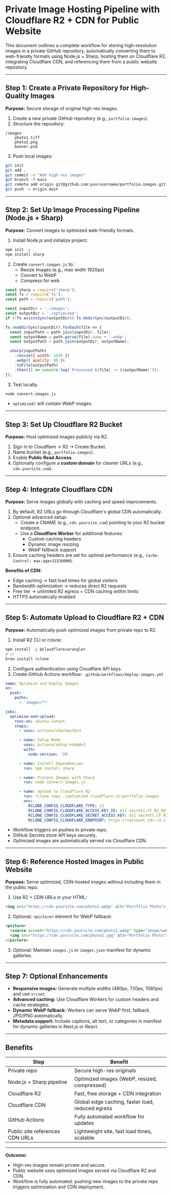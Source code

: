 # Private Image Hosting Pipeline with Cloudflare R2 + CDN for Public Website

This document outlines a complete workflow for storing high-resolution images in a private GitHub repository, automatically converting them to web-friendly formats using Node.js + Sharp, hosting them on Cloudflare R2, integrating Cloudflare CDN, and referencing them from a public website repository.

---

## Step 1: Create a Private Repository for High-Quality Images

**Purpose:** Secure storage of original high-res images.

1. Create a new private GitHub repository (e.g., `portfolio-images`).
2. Structure the repository:
```
/images
    photo1.tiff
    photo2.png
    banner.psd
```
3. Push local images:
```bash
git init
git add .
git commit -m "Add high-res images"
git branch -M main
git remote add origin git@github.com:yourusername/portfolio-images.git
git push -u origin main
```

---

## Step 2: Set Up Image Processing Pipeline (Node.js + Sharp)

**Purpose:** Convert images to optimized web-friendly formats.

1. Install Node.js and initialize project:
```bash
npm init -y
npm install sharp
```
2. Create `convert-images.js` to:
   - Resize images (e.g., max width 1920px)
   - Convert to WebP
   - Compress for web
```javascript
const sharp = require('sharp');
const fs = require('fs');
const path = require('path');

const inputDir = './images';
const outputDir = './optimized';
if (!fs.existsSync(outputDir)) fs.mkdirSync(outputDir);

fs.readdirSync(inputDir).forEach(file => {
  const inputPath = path.join(inputDir, file);
  const outputName = path.parse(file).name + '.webp';
  const outputPath = path.join(outputDir, outputName);

  sharp(inputPath)
    .resize({ width: 1920 })
    .webp({ quality: 80 })
    .toFile(outputPath)
    .then(() => console.log(`Processed ${file} -> ${outputName}`));
});
```
3. Test locally:
```bash
node convert-images.js
```
- `optimized/` will contain WebP images.

---

## Step 3: Set Up Cloudflare R2 Bucket

**Purpose:** Host optimized images publicly via R2.

1. Sign in to Cloudflare → R2 → Create Bucket.
2. Name bucket (e.g., `portfolio-images`).
3. Enable **Public Read Access**.
4. Optionally configure a **custom domain** for cleaner URLs (e.g., `cdn.yoursite.com`).

---

## Step 4: Integrate Cloudflare CDN

**Purpose:** Serve images globally with caching and speed improvements.

1. By default, R2 URLs go through Cloudflare's global CDN automatically.
2. Optional advanced setup:
   - Create a CNAME (e.g., `cdn.yoursite.com`) pointing to your R2 bucket endpoint.
   - Use a **Cloudflare Worker** for additional features:
     - Custom caching headers
     - Dynamic image resizing
     - WebP fallback support
3. Ensure caching headers are set for optimal performance (e.g., `Cache-Control: max-age=31536000`).

**Benefits of CDN:**
- Edge caching → fast load times for global visitors
- Bandwidth optimization → reduces direct R2 requests
- Free tier → unlimited R2 egress + CDN caching within limits
- HTTPS automatically enabled

---

## Step 5: Automate Upload to Cloudflare R2 + CDN

**Purpose:** Automatically push optimized images from private repo to R2.

1. Install R2 CLI or rclone:
```bash
npm install -g @cloudflare/wrangler
# or
brew install rclone
```
2. Configure authentication using Cloudflare API keys.
3. Create GitHub Actions workflow: `.github/workflows/deploy-images.yml`
```yaml
name: Optimize and Deploy Images
on:
  push:
    paths:
      - 'images/**'

jobs:
  optimize-and-upload:
    runs-on: ubuntu-latest
    steps:
      - uses: actions/checkout@v3

      - name: Setup Node
        uses: actions/setup-node@v3
        with:
          node-version: '20'

      - name: Install Dependencies
        run: npm install sharp

      - name: Process Images with Sharp
        run: node convert-images.js

      - name: Upload to Cloudflare R2
        run: rclone copy ./optimized cloudflare-r2:portfolio-images
        env:
          RCLONE_CONFIG_CLOUDFLARE_TYPE: s3
          RCLONE_CONFIG_CLOUDFLARE_ACCESS_KEY_ID: ${{ secrets.CF_R2_KEY }}
          RCLONE_CONFIG_CLOUDFLARE_SECRET_ACCESS_KEY: ${{ secrets.CF_R2_SECRET }}
          RCLONE_CONFIG_CLOUDFLARE_ENDPOINT: https://<account_id>.r2.cloudflarestorage.com
```
- Workflow triggers on pushes to private repo.
- GitHub Secrets store API keys securely.
- Optimized images are automatically served via Cloudflare CDN.

---

## Step 6: Reference Hosted Images in Public Website

**Purpose:** Serve optimized, CDN-hosted images without including them in the public repo.

1. Use R2 + CDN URLs in your HTML:
```html
<img src="https://cdn.yoursite.com/photo1.webp" alt="Portfolio Photo">
```
2. Optional: `<picture>` element for WebP fallback:
```html
<picture>
  <source srcset="https://cdn.yoursite.com/photo1.webp" type="image/webp">
  <img src="https://cdn.yoursite.com/photo1.jpg" alt="Portfolio Photo">
</picture>
```
3. Optional: Maintain `images.js` or `images.json` manifest for dynamic galleries.

---

## Step 7: Optional Enhancements

- **Responsive images:** Generate multiple widths (480px, 720px, 1080px) and use `srcset`.
- **Advanced caching:** Use Cloudflare Workers for custom headers and cache strategies.
- **Dynamic WebP fallback:** Workers can serve WebP first, fallback JPG/PNG automatically.
- **Metadata support:** Include captions, alt text, or categories in manifest for dynamic galleries in Next.js or React.

---

## Benefits

| Step | Benefit |
|------|---------|
| Private repo | Secure high-res originals |
| Node.js + Sharp pipeline | Optimized images (WebP, resized, compressed) |
| Cloudflare R2 | Fast, free storage + CDN integration |
| Cloudflare CDN | Global edge caching, faster load, reduced egress |
| GitHub Actions | Fully automated workflow for updates |
| Public site references CDN URLs | Lightweight site, fast load times, scalable |

---

**Outcome:**
- High-res images remain private and secure.
- Public website uses optimized images served via Cloudflare R2 and CDN.
- Workflow is fully automated: pushing new images to the private repo triggers optimization and CDN deployment.
